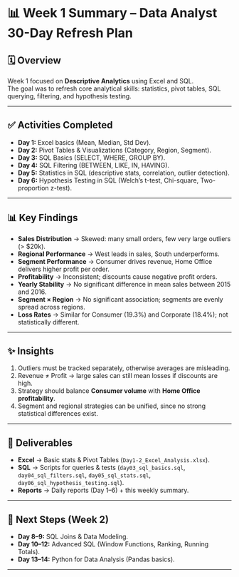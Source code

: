# 📊 Week 1 Summary – Data Analyst 30-Day Refresh Plan

## 🗓 Overview
Week 1 focused on **Descriptive Analytics** using Excel and SQL.  
The goal was to refresh core analytical skills: statistics, pivot tables, SQL querying, filtering, and hypothesis testing.

---

## ✅ Activities Completed
- **Day 1:** Excel basics (Mean, Median, Std Dev).  
- **Day 2:** Pivot Tables & Visualizations (Category, Region, Segment).  
- **Day 3:** SQL Basics (SELECT, WHERE, GROUP BY).  
- **Day 4:** SQL Filtering (BETWEEN, LIKE, IN, HAVING).  
- **Day 5:** Statistics in SQL (descriptive stats, correlation, outlier detection).  
- **Day 6:** Hypothesis Testing in SQL (Welch’s t-test, Chi-square, Two-proportion z-test).  

---

## 📊 Key Findings
- **Sales Distribution** → Skewed: many small orders, few very large outliers (> $20k).  
- **Regional Performance** → West leads in sales, South underperforms.  
- **Segment Performance** → Consumer drives revenue, Home Office delivers higher profit per order.  
- **Profitability** → Inconsistent; discounts cause negative profit orders.  
- **Yearly Stability** → No significant difference in mean sales between 2015 and 2016.  
- **Segment × Region** → No significant association; segments are evenly spread across regions.  
- **Loss Rates** → Similar for Consumer (19.3%) and Corporate (18.4%); not statistically different.  

---

## ✨ Insights
1. Outliers must be tracked separately, otherwise averages are misleading.  
2. Revenue ≠ Profit → large sales can still mean losses if discounts are high.  
3. Strategy should balance **Consumer volume** with **Home Office profitability**.  
4. Segment and regional strategies can be unified, since no strong statistical differences exist.  

---

## 📌 Deliverables
- **Excel** → Basic stats & Pivot Tables (`Day1-2_Excel_Analysis.xlsx`).  
- **SQL** → Scripts for queries & tests (`day03_sql_basics.sql`, `day04_sql_filters.sql`, `day05_sql_stats.sql`, `day06_sql_hypothesis_testing.sql`).  
- **Reports** → Daily reports (Day 1–6) + this weekly summary.  

---

## 🚀 Next Steps (Week 2)
- **Day 8–9:** SQL Joins & Data Modeling.  
- **Day 10–12:** Advanced SQL (Window Functions, Ranking, Running Totals).  
- **Day 13–14:** Python for Data Analysis (Pandas basics).  

---
